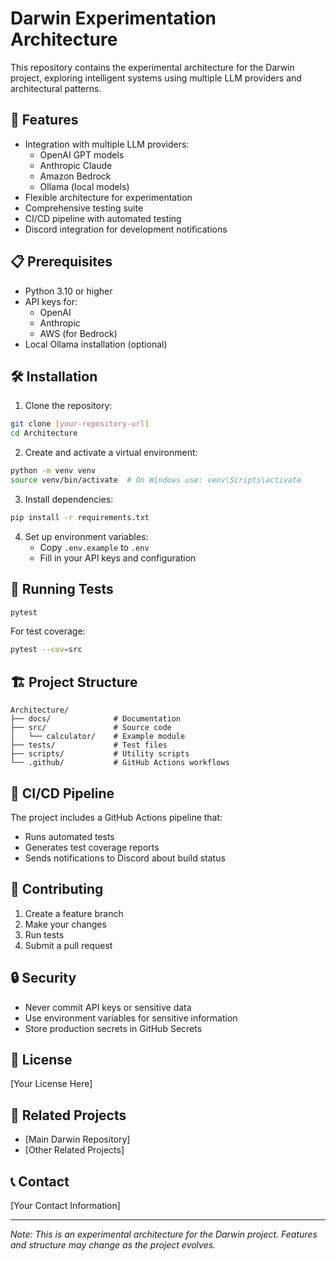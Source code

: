 # Darwin Experimentation Architecture

This repository contains the experimental architecture for the Darwin project, exploring intelligent systems using multiple LLM providers and architectural patterns.

## 🚀 Features

- Integration with multiple LLM providers:
  - OpenAI GPT models
  - Anthropic Claude
  - Amazon Bedrock
  - Ollama (local models)
- Flexible architecture for experimentation
- Comprehensive testing suite
- CI/CD pipeline with automated testing
- Discord integration for development notifications

## 📋 Prerequisites

- Python 3.10 or higher
- API keys for:
  - OpenAI
  - Anthropic
  - AWS (for Bedrock)
- Local Ollama installation (optional)

## 🛠️ Installation

1. Clone the repository:
```bash
git clone [your-repository-url]
cd Architecture
```

2. Create and activate a virtual environment:
```bash
python -m venv venv
source venv/bin/activate  # On Windows use: venv\Scripts\activate
```

3. Install dependencies:
```bash
pip install -r requirements.txt
```

4. Set up environment variables:
   - Copy `.env.example` to `.env`
   - Fill in your API keys and configuration

## 🧪 Running Tests

```bash
pytest
```

For test coverage:
```bash
pytest --cov=src
```

## 🏗️ Project Structure

```
Architecture/
├── docs/              # Documentation
├── src/               # Source code
│   └── calculator/    # Example module
├── tests/             # Test files
├── scripts/           # Utility scripts
└── .github/           # GitHub Actions workflows
```

## 🔄 CI/CD Pipeline

The project includes a GitHub Actions pipeline that:
- Runs automated tests
- Generates test coverage reports
- Sends notifications to Discord about build status

## 🤝 Contributing

1. Create a feature branch
2. Make your changes
3. Run tests
4. Submit a pull request

## 🔒 Security

- Never commit API keys or sensitive data
- Use environment variables for sensitive information
- Store production secrets in GitHub Secrets

## 📝 License

[Your License Here]

## 🔗 Related Projects

- [Main Darwin Repository]
- [Other Related Projects]

## 📞 Contact

[Your Contact Information]

---
*Note: This is an experimental architecture for the Darwin project. Features and structure may change as the project evolves.*